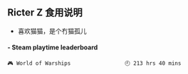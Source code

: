 ## Ricter Z 食用说明
- 喜欢猫猫，是个冇猫孤儿

<!-- steam-box start -->
#### - Steam playtime leaderboard
```text
🎮 World of Warships                 🕘 213 hrs 40 mins
```
<!-- Powered by https://github.com/YouEclipse/steam-box . -->
<!-- steam-box end -->

